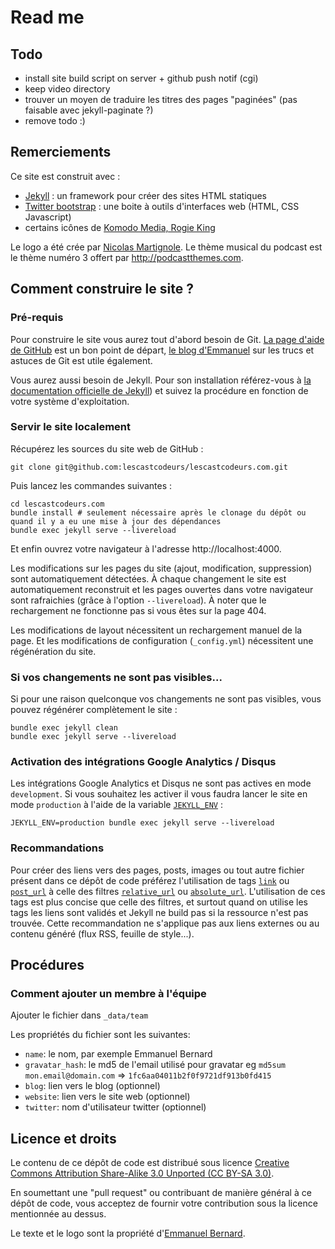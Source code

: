 # Read me

## Todo

- install site build script on server + github push notif (cgi)
- keep video directory
- trouver un moyen de traduire les titres des pages "paginées" (pas faisable avec jekyll-paginate ?)
- remove todo :)

## Remerciements

Ce site est construit avec :

- [Jekyll][Jekyll] : un framework pour créer des sites HTML statiques
- [Twitter bootstrap][Twitter bootstrap] : une boite à outils d'interfaces web (HTML, CSS Javascript)
- certains icônes de [Komodo Media, Rogie King][Komodo]

Le logo a été crée par [Nicolas Martignole][touilleur]. 
Le thème musical du podcast est le thème numéro 3 offert par <http://podcastthemes.com>.

## Comment construire le site ?

### Pré-requis

Pour construire le site vous aurez tout d'abord besoin de Git. [La page d'aide de GitHub](http://help.github.com/) est un bon point de départ, [le blog
d'Emmanuel](http://in.relation.to/Bloggers/HibernateMovesToGitGitTipsAndTricks) sur les trucs et astuces de Git est utile également.

Vous aurez aussi besoin de Jekyll. Pour son installation référez-vous à [la documentation officielle de Jekyll](https://jekyllrb.com/docs/installation/)) et
suivez la procédure en fonction de votre système d'exploitation.

### Servir le site localement
Récupérez les sources du site web de GitHub :

    git clone git@github.com:lescastcodeurs/lescastcodeurs.com.git

Puis lancez les commandes suivantes :

    cd lescastcodeurs.com
    bundle install # seulement nécessaire après le clonage du dépôt ou quand il y a eu une mise à jour des dépendances
    bundle exec jekyll serve --livereload

Et enfin ouvrez votre navigateur à l'adresse http://localhost:4000.

Les modifications sur les pages du site (ajout, modification, suppression) sont automatiquement détectées. À chaque changement le site est automatiquement
reconstruit et les pages ouvertes dans votre navigateur sont rafraichies (grâce à l'option `--livereload`). À noter que le rechargement ne fonctionne pas si
vous êtes sur la page 404.

Les modifications de layout nécessitent un rechargement manuel de la page. Et les modifications de configuration (`_config.yml`) nécessitent une régénération du
site.

### Si vos changements ne sont pas visibles...

Si pour une raison quelconque vos changements ne sont pas visibles, vous pouvez régénérer complètement le site :

    bundle exec jekyll clean
    bundle exec jekyll serve --livereload

### Activation des intégrations Google Analytics / Disqus

Les intégrations Google Analytics et Disqus ne sont pas actives en mode `development`. Si vous souhaitez les activer il vous faudra lancer le site en mode
`production` à l'aide de la variable [`JEKYLL_ENV`](https://jekyllrb.com/docs/configuration/environments/) :

    JEKYLL_ENV=production bundle exec jekyll serve --livereload

### Recommandations

Pour créer des liens vers des pages, posts, images ou tout autre fichier présent dans ce dépôt de code préférez l'utilisation de tags
[`link`](https://jekyllrb.com/docs/liquid/tags/#link) ou [`post_url`](https://jekyllrb.com/docs/liquid/tags/#linking-to-posts) à celle des filtres
[`relative_url`](https://jekyllrb.com/docs/liquid/filters/) ou [`absolute_url`](https://jekyllrb.com/docs/liquid/filters/). L'utilisation de ces tags est plus
concise que celle des filtres, et surtout quand on utilise les tags les liens sont validés et Jekyll ne build pas si la ressource n'est pas trouvée. Cette
recommandation ne s'applique pas aux liens externes ou au contenu généré (flux RSS, feuille de style...).

## Procédures

### Comment ajouter un membre à l'équipe

Ajouter le fichier dans `_data/team`

Les propriétés du fichier sont les suivantes:

- `name`: le nom, par exemple Emmanuel Bernard
- `gravatar_hash`: le md5 de l'email utilisé pour gravatar eg `md5sum mon.email@domain.com` => `1fc6aa04011b2f0f9721df913b0fd415`
- `blog`: lien vers le blog (optionnel)
- `website`: lien vers le site web (optionnel)
- `twitter`: nom d'utilisateur twitter (optionnel)


## Licence et droits

Le contenu de ce dépôt de code est distribué sous licence 
[Creative Commons Attribution Share-Alike 3.0 Unported (CC BY-SA 3.0)][cc].

En soumettant une "pull request" ou contribuant de manière général à ce dépôt de code, 
vous acceptez de fournir votre contribution sous la licence mentionnée au dessus.

Le texte et le logo sont la propriété d'[Emmanuel Bernard][emmanuel-site].

[Wattie]: http://www.flickr.com/photos/wattie/2113068944/in/photostream
[Jekyll]: https://jekyllrb.com
[Twitter bootstrap]: http://twitter.github.com/bootstrap/
[Komodo]: http://www.komodomedia.com
[cc]: http://creativecommons.org/licenses/by-sa/3.0/
[emmanuel-site]: http://emmanuelbernard.com
[touilleur]: http://www.touilleur-express.fr/
